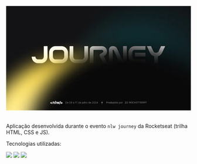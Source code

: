 <div align="center">
  <img src="./.github/assets/nlw-journey.webp" />
</div>

<br />

Aplicação desenvolvida durante o evento `nlw journey` da Rocketseat (trilha HTML, CSS e JS).

Tecnologias utilizadas:

<img src="https://cdn.jsdelivr.net/gh/devicons/devicon@latest/icons/html5/html5-plain.svg" width="32px"/> <img src="https://cdn.jsdelivr.net/gh/devicons/devicon@latest/icons/css3/css3-plain.svg" width="32px"/> <img src="https://cdn.jsdelivr.net/gh/devicons/devicon@latest/icons/alpinejs/alpinejs-original.svg" width="32px" />
